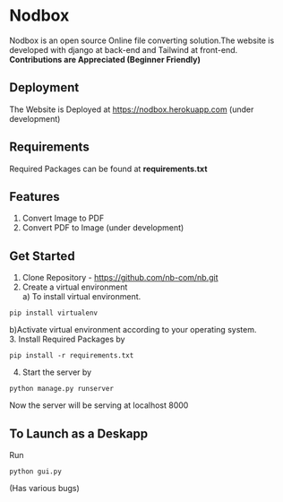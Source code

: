 # Nodbox
Nodbox is an open source Online file converting solution.The website is developed with django at back-end and Tailwind at front-end.<br /> **Contributions are Appreciated (Beginner Friendly)**


## Deployment
The Website is Deployed at https://nodbox.herokuapp.com (under development)

## Requirements
Required Packages can be found at **requirements.txt**

## Features

1) Convert Image to PDF
2) Convert PDF to Image (under development)

## Get Started

1. Clone Repository - https://github.com/nb-com/nb.git
2. Create a virtual environment <br />
a) To install virtual environment.
  
  ```
  pip install virtualenv
  ```
 b)Activate virtual environment according to your operating system. <br />
3. Install Required Packages by

```
pip install -r requirements.txt
```
4. Start the server by
 ```
 python manage.py runserver
 ```
 Now the server will be serving at localhost 8000
 
 ## To Launch as a Deskapp
 Run 
 
```
python gui.py
```
(Has various bugs)
